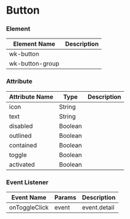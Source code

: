 # Button

### Element
Element Name | Description
--- | --- 
wk-button | 
wk-button-group | 

### Attribute
Attribute Name | Type | Description
--- | --- | ---
icon | String | 
text | String | 
disabled | Boolean | 
outlined | Boolean | 
contained | Boolean | 
toggle | Boolean | 
activated | Boolean | 

### Event Listener
Event Name | Params | Description
--- | --- | ---
onToggleClick | event | event.detail